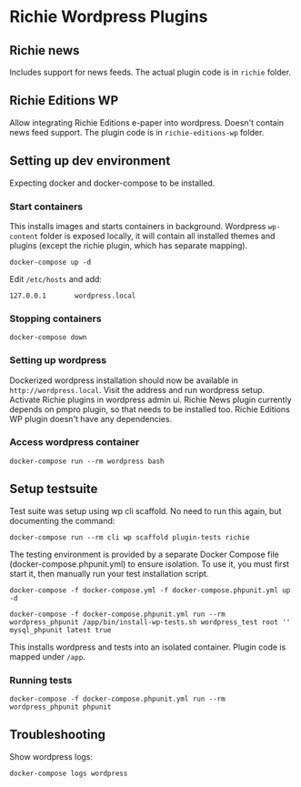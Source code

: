 # Richie Wordpress Plugins

## Richie news

Includes support for news feeds.
The actual plugin code is in `richie` folder.

## Richie Editions WP

Allow integrating Richie Editions e-paper into wordpress. Doesn't contain news feed support.
The plugin code is in `richie-editions-wp` folder.

## Setting up dev environment

Expecting docker and docker-compose to be installed.

### Start containers

This installs images and starts containers in background. Wordpress `wp-content` folder is exposed locally, it will contain
all installed themes and plugins (except the richie plugin, which has separate mapping).

```shell
docker-compose up -d
```

Edit `/etc/hosts` and add:

```text
127.0.0.1       wordpress.local
```

### Stopping containers

```shell
docker-compose down
```

### Setting up wordpress

Dockerized wordpress installation should now be available in `http://wordpress.local`. Visit the address and run wordpress
setup. Activate Richie plugins in wordpress admin ui. Richie News plugin currently depends on pmpro plugin, so that needs to be installed too. Richie Editions WP plugin doesn't have any dependencies.

### Access wordpress container

```shell
docker-compose run --rm wordpress bash
```

## Setup testsuite

Test suite was setup using wp cli scaffold. No need to run this again, but documenting the command:

```shell
docker-compose run --rm cli wp scaffold plugin-tests richie
```

The testing environment is provided by a separate Docker Compose file (docker-compose.phpunit.yml) to ensure isolation. To use it, you must first start it, then manually run your test installation script.

```shell
docker-compose -f docker-compose.yml -f docker-compose.phpunit.yml up -d
```

```shell
docker-compose -f docker-compose.phpunit.yml run --rm wordpress_phpunit /app/bin/install-wp-tests.sh wordpress_test root '' mysql_phpunit latest true
```

This installs wordpress and tests into an isolated container. Plugin code is mapped under `/app`.

### Running tests

```shell
docker-compose -f docker-compose.phpunit.yml run --rm wordpress_phpunit phpunit
```

## Troubleshooting

Show wordpress logs:

```shell
docker-compose logs wordpress
```
